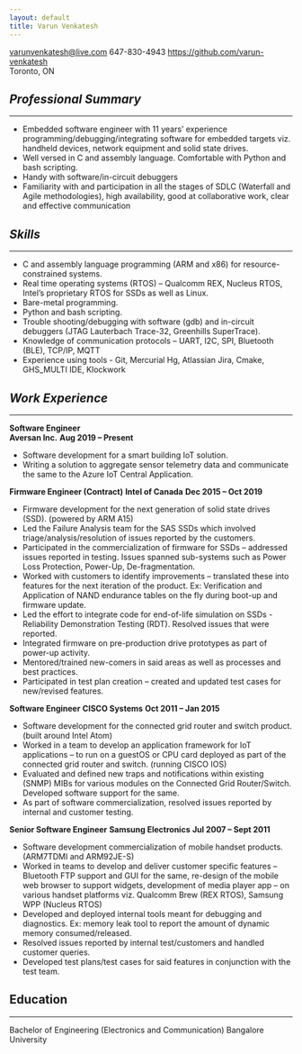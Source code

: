 ```yaml
---
layout: default
title: Varun Venkatesh
---
```


varunvenkatesh@live.com
647-830-4943
https://github.com/varun-venkatesh	
Toronto, ON

***Professional Summary***
---
***
* Embedded software engineer with 11 years’ experience programming/debugging/integrating software for embedded targets viz. handheld devices, network equipment and solid state drives.
* Well versed in C and assembly language. Comfortable with Python and bash scripting. 
* Handy with software/in-circuit debuggers
* Familiarity with and participation in all the stages of SDLC (Waterfall and Agile methodologies), high availability, good at collaborative work, clear and effective communication

***Skills***
---
***
* C and assembly language programming (ARM and x86) for resource-constrained systems.
* Real time operating systems (RTOS) – Qualcomm REX, Nucleus RTOS, Intel’s proprietary RTOS for SSDs as well as Linux.
* Bare-metal programming.
* Python and bash scripting.
* Trouble shooting/debugging with software (gdb) and in-circuit debuggers (JTAG Lauterbach Trace-32, Greenhills SuperTrace).
* Knowledge of communication protocols – UART, I2C, SPI, Bluetooth (BLE), TCP/IP, MQTT
* Experience using tools - Git, Mercurial Hg, Atlassian Jira, Cmake, GHS_MULTI IDE, Klockwork

***Work Experience***
---
***	
**Software Engineer**					
**Aversan Inc.**
**Aug 2019 – Present**

* Software development for a smart building IoT solution.
* Writing a solution to aggregate sensor telemetry data and communicate the same to the Azure IoT Central Application.

**Firmware Engineer (Contract)**
**Intel of Canada**
**Dec 2015 – Oct 2019**
* Firmware development for the next generation of solid state drives (SSD). (powered by ARM A15)
* Led the Failure Analysis team for the SAS SSDs which involved triage/analysis/resolution of issues reported by the customers. 
* Participated in the commercialization of firmware for SSDs – addressed issues reported in testing. Issues spanned sub-systems such as Power Loss Protection, Power-Up, De-fragmentation.
* Worked with customers to identify improvements – translated these into features for the next iteration of the product. Ex: Verification and Application of NAND endurance tables on the fly during boot-up and firmware update.
* Led the effort to integrate code for end-of-life simulation on SSDs - Reliability Demonstration Testing (RDT). Resolved issues that were reported.
* Integrated firmware on pre-production drive prototypes as part of power-up activity.
* Mentored/trained new-comers in said areas as well as processes and best practices.
* Participated in test plan creation – created and updated test cases for new/revised features.

**Software Engineer**
**CISCO Systems**
**Oct 2011 – Jan 2015**
* Software development for the connected grid router and switch product. (built around Intel Atom)
* Worked in a team to develop an application framework for IoT applications – to run on a guestOS or CPU card deployed as part of the connected grid router and switch. (running CISCO IOS)
* Evaluated and defined new traps and notifications within existing (SNMP) MIBs for various modules on the Connected Grid Router/Switch. Developed software support for the same.
* As part of software commercialization, resolved issues reported by internal and customer testing.

**Senior Software Engineer**
**Samsung Electronics**
**Jul 2007 – Sept 2011**
* Software development commercialization of mobile handset products. (ARM7TDMI and ARM92JE-S)
* Worked in teams to develop and deliver customer specific features – Bluetooth FTP support and GUI for the same, re-design of the mobile web browser to support widgets, development of media player app – on various handset platforms viz. Qualcomm Brew (REX RTOS), Samsung WPP (Nucleus RTOS)
* Developed and deployed internal tools meant for debugging and diagnostics. Ex: memory leak tool to report the amount of dynamic memory consumed/released.
* Resolved issues reported by internal test/customers and handled customer queries.
* Developed test plans/test cases for said features in conjunction with the test team. 

**Education**
---
***
Bachelor of Engineering (Electronics and Communication)
Bangalore University

